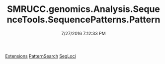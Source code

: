 ﻿---
title: SMRUCC.genomics.Analysis.SequenceTools.SequencePatterns.Pattern
date: 7/27/2016 7:12:33 PM
---

[Extensions](T-SMRUCC.genomics.Analysis.SequenceTools.SequencePatterns.Pattern.Extensions.html)
[PatternSearch](T-SMRUCC.genomics.Analysis.SequenceTools.SequencePatterns.Pattern.PatternSearch.html)
[SegLoci](T-SMRUCC.genomics.Analysis.SequenceTools.SequencePatterns.Pattern.SegLoci.html)
